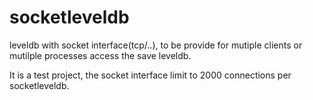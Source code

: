 # socketleveldb
leveldb with socket interface(tcp/..), to be provide for mutiple clients or mutilple processes access the save leveldb.

It is a test project, the socket interface limit to 2000 connections per socketleveldb.


